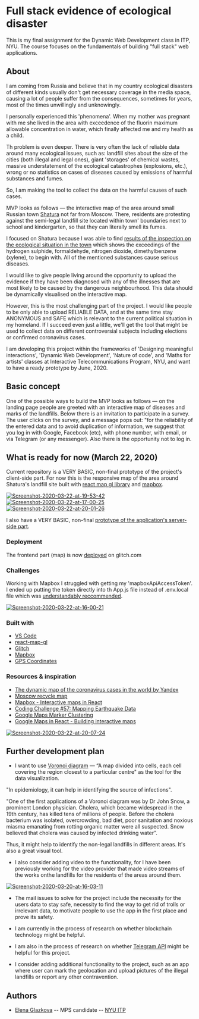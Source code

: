 # Full stack evidence of ecological disaster 
This is my final assignment for the Dynamic Web Development class in ITP, NYU. The course focuses on the fundamentals of building "full stack" web applications. 

## About
I am coming from Russia and believe that in my country ecological disasters of different kinds usually don't get necessary coverage in the media space, causing a lot of people suffer from the consequences, sometimes for years, most of the times unwillingly and unknowingly. 

I personally experienced this 'phenomena'. When my mother was pregnant with me she lived in the area with exceedence of the fluorin maximum allowable concentration in water, which finally affected me and my health as a child.

Th problem is even deeper. There is very often the lack of reliable data around many ecological issues, such as: landfill sites about the size of the cities (both illegal and legal ones), giant 'storages' of chemical wastes, massive understatement of the ecological catastrophes (explosions, etc.), wrong or no statistics on cases of diseases caused by emissions of harmful substances and fumes. 

So, I am making the tool to collect the data on the harmful causes of such cases. 

MVP looks as follows — the interactive map of the area around small Russian town [Shatura](https://en.wikipedia.org/wiki/Shatura) not far from Moscow. There, residents are protesting against the semi-legal landfill site located within town' boundaries next to school and kindergarten, so that they can literally smell its fumes.

I focused on Shatura because I was able to find [results of the inspection on the ecological situation in the town](https://e-ecolog.ru/reestr/doc/1317700) which shows the exceedings of the hydrogen sulphide, formaldehyde, nitrogen dioxide, dimethylbenzene (xylene), to begin with. All of the mentioned substances cause serious diseases.

I would like to give people living around the opportunity to upload the evidence if they have been diagnosed with any of the illnesses that are most likely to be caused by the dangerous neighbourhood. This data should be dynamically visualised on the interactive map.

However, this is the most challenging part of the project. I would like people to be only able to upload RELIABLE DATA, and at the same time stay ANONYMOUS and SAFE which is relevant to the current political situation in my homeland. If I succeed even just a little, we'll get the tool that might be used to collect data on different controversial subjects including elections or confirmed coronavirus cases.

I am developing this project within the frameworks of 'Designing meaningful interactions', 'Dynamic Web Development', 'Nature of code', and 'Maths for artists' classes at Interactive Telecommunications Program, NYU, and want to have a ready prototype by June, 2020.

## Basic concept

One of the possible ways to build the MVP looks as follows — on the landing page people are greeted with an interactive map of diseases and marks of the landfills. Below there is an invitation to participate in a survey. The user clicks on the survey, and a message pops out: "for the reliability of the entered data and to avoid duplication of information, we suggest that you log in with Google, Facebook (etc), with phone number, with email, or via Telegram (or any messenger). Also there is the opportunity not to log in. 

## What is ready for now (March 22, 2020)

Current repository is a VERY BASIC, non-final prototype of the project's client-side part. For now this is the responsive map of the area around Shatura's landfill site built with [react map gl library](https://uber.github.io/react-map-gl/) and [mapbox](https://www.mapbox.com/). 


<a href="https://ibb.co/jJYVsL3"><img src="https://i.ibb.co/Y0SDwtf/Screenshot-2020-03-22-at-19-53-42.png" alt="Screenshot-2020-03-22-at-19-53-42" border="0"></a>
<a href="https://ibb.co/GpdQtZP"><img src="https://i.ibb.co/h9gFZG8/Screenshot-2020-03-22-at-17-00-25.png" alt="Screenshot-2020-03-22-at-17-00-25" border="0"></a>
<a href="https://ibb.co/cw36y6y"><img src="https://i.ibb.co/YXQcNcN/Screenshot-2020-03-22-at-20-01-26.png" alt="Screenshot-2020-03-22-at-20-01-26" border="0"></a>

I also have a VERY BASIC, non-final [prototype of the application's server-side part](https://github.com/eglazkova/DWD-A5-Database-API). 

### Deployment
The frontend part (map) is now [deployed]() on glitch.com

### Challenges
Working with Mapbox I struggled with getting my 'mapboxApiAccessToken'. I ended up putting the token directly into th App.js file instead of .env.local file which was [understandably reccommended](https://www.youtube.com/watch?v=JJatzkPcmoI). 

<a href="https://imgbb.com/"><img src="https://i.ibb.co/Tkn8SSh/Screenshot-2020-03-22-at-16-00-21.png" alt="Screenshot-2020-03-22-at-16-00-21" border="0"></a>

### Built with
* [VS Code](https://code.visualstudio.com/)
* [react-map-gl](https://uber.github.io/react-map-gl/)
* [Glitch](https://glitch.com/)
* [Mapbox](https://www.mapbox.com/)
* [GPS Coordinates](https://www.gps-coordinates.net/)

### Resources & inspiration

* [The dynamic map of the coronavirus cases in the world by Yandex](https://yandex.ru/web-maps/covid19?ll=61.687496%2C11.974044&z=2) 
* [Moscow recycle map](https://recyclemap.ru/)
* [Mapbox - Interactive maps in React](https://www.youtube.com/watch?v=JJatzkPcmoI)
* [Coding Challenge #57: Mapping Earthquake Data](https://www.youtube.com/watch?v=ZiYdOwOrGyc&feature=emb_logo)
* [Google Maps Marker Clustering](https://www.leighhalliday.com/google-maps-clustering)
* [Google Maps in React - Building interactive maps](https://www.youtube.com/watch?v=Pf7g32CwX_s)

<a href="https://ibb.co/nCmRxcD"><img src="https://i.ibb.co/GTpFz2V/Screenshot-2020-03-22-at-20-07-24.png" alt="Screenshot-2020-03-22-at-20-07-24" border="0"></a>

## Further development plan

* I want to use [Voronoi diagram](https://www.google.com/search?rlz=1C5CHFA_enRU823RU823&q=Voronoi+diagram+pictures&tbm=isch&source=univ&sa=X&ved=2ahUKEwid5LbBrK_oAhU2kHIEHaiXC98QsAR6BAgHEAE&biw=1357&bih=698) — “A map divided into cells, each cell covering the region closest to a particular centre" as the tool for the data visualization. 

"In epidemiology, it can help in identifying the source of infections". 

"One of the first applications of a Voronoi diagram was by Dr John Snow, a prominent London physician. Cholera, which became widespread in the 19th century, has killed tens of millions of people. Before the cholera bacterium was isolated, overcrowding, bad diet, poor sanitation and noxious miasma emanating from rotting organic matter were all suspected. Snow believed that cholera was caused by infected drinking water”.

Thus, it might help to identify the non-legal landfills in different areas. It's also a great visual tool. 

* I also consider adding video to the functionality, for I have been previously working for the video provider that made video streams of the works onthe landfills for the residents of the areas around them.

<a href="https://ibb.co/K6TJKxY"><img src="https://i.ibb.co/mJf3N5m/Screenshot-2020-03-20-at-16-03-11.png" alt="Screenshot-2020-03-20-at-16-03-11" border="0"></a>

* The mail issues to solve for the project include the necessity for the users data to stay safe, necessity to find the way to get rid of trolls or irrelevant data, to motivate people to use the app in the first place and prove its safety. 

* I am currently in the process of research on whether blockchain technology might be helpful.

* I am also in the process of research on whether [Telegram API](https://core.telegram.org/) might be helpful for this project.

* I consider adding additional functionality to the project, such as an app where user can mark the geolocation and upload pictures of the illegal landfills or report any other contravention. 


## Authors

* [Elena Glazkova](https://medium.com/@elenaglazkova) -- MPS candidate -- [NYU ITP](https://itp.nyu.edu)

